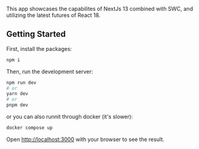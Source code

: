 This app showcases the capabilites of NextJs 13 combined with SWC, and utilizing the latest futures of React 18.

## Getting Started

First, install the packages:

```bash
npm i
```

Then, run the development server:

```bash
npm run dev
# or
yarn dev
# or
pnpm dev
```

or you can also runnit through docker (it's slower): 
```bash
docker compose up
```

Open [http://localhost:3000](http://localhost:3000) with your browser to see the result.
